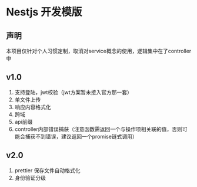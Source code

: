 # Nestjs 开发模版

## 声明

本项目仅针对个人习惯定制，取消对service概念的使用，逻辑集中在了controller中

## v1.0

1. 支持登陆，jwt校验（jwt方案暂未接入官方那一套）
2. 单文件上传
3. 响应内容格式化
4. 跨域
5. api前缀
6. controller内部错误捕获（注意函数需返回一个与操作项相关联的值，否则可能会捕获不到错误，建议返回一个promise链式调用）

## v2.0

1. prettier 保存文件自动格式化
2. 身份验证分级